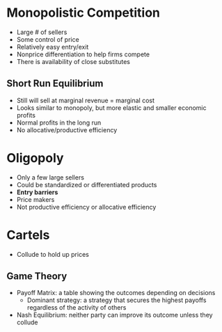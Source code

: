 # Monopolistic Competition
- Large # of sellers
- Some control of price
- Relatively easy entry/exit
- Nonprice differentiation to help firms compete
- There is availability of close substitutes

## Short Run Equilibrium
- Still will sell at marginal revenue = marginal cost
- Looks similar to monopoly, but more elastic and smaller economic profits
- Normal profits in the long run
- No allocative/productive efficiency

# Oligopoly
- Only a few large sellers
- Could be standardized or differentiated products
- **Entry barriers**
- Price makers
- Not productive efficiency or allocative efficiency

# Cartels
- Collude to hold up prices

## Game Theory
- Payoff Matrix: a table showing the outcomes depending on decisions
	- Dominant strategy: a strategy that secures the highest payoffs regardless
	  of the activity of others
- Nash Equilibrium: neither party can improve its outcome unless they collude
